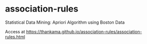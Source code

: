# association-rules
Statistical Data Mining: Apriori Algorithm using Boston Data

Access at https://thankama.github.io/association-rules/association-rules.html 
